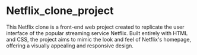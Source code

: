 # Netflix_clone_project
This Netflix clone is a front-end web project created to replicate the user interface of the popular streaming service Netflix. Built entirely with HTML and CSS, the project aims to mimic the look and feel of Netflix's homepage, offering a visually appealing and responsive design.
